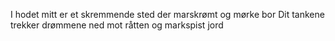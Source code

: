 I hodet mitt er et skremmende sted
der marskrømt og mørke bor
Dit tankene trekker drømmene ned
mot råtten og markspist jord
